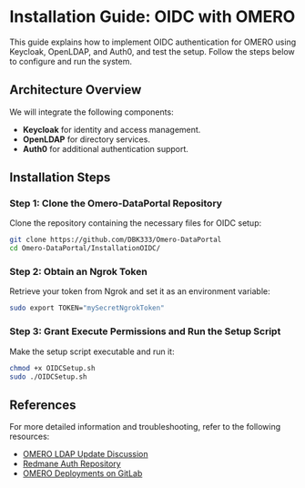 # Installation Guide: OIDC with OMERO

This guide explains how to implement OIDC authentication for OMERO using Keycloak, OpenLDAP, and Auth0, and test the setup. Follow the steps below to configure and run the system.

## Architecture Overview
We will integrate the following components:
- **Keycloak** for identity and access management.
- **OpenLDAP** for directory services.
- **Auth0** for additional authentication support.

## Installation Steps

### Step 1: Clone the Omero-DataPortal Repository
Clone the repository containing the necessary files for OIDC setup:

```bash
git clone https://github.com/DBK333/Omero-DataPortal
cd Omero-DataPortal/InstallationOIDC/
```

### Step 2: Obtain an Ngrok Token
Retrieve your token from Ngrok and set it as an environment variable:

```bash
sudo export TOKEN="mySecretNgrokToken"
```

### Step 3: Grant Execute Permissions and Run the Setup Script
Make the setup script executable and run it:

```bash
chmod +x OIDCSetup.sh
sudo ./OIDCSetup.sh
```

## References
For more detailed information and troubleshooting, refer to the following resources:

- [OMERO LDAP Update Discussion](https://forum.image.sc/t/update-ldap-from-omero/64070/29)
- [Redmane Auth Repository](https://github.com/varshithmee/redmane-auth/)
- [OMERO Deployments on GitLab](https://gitlab.in2p3.fr/fbi-data/websites/OmeroDeployments)

